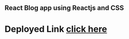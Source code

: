 ## React Blog app using Reactjs and CSS

# Deployed Link [click here](https://unique-kangaroo-281962.netlify.app)
